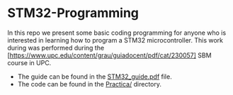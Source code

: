 # STM32-Programming

In this repo we present some basic coding programming for anyone who is interested in learning how to program a STM32 microcontroller. This work during was performed during the [https://www.upc.edu/content/grau/guiadocent/pdf/cat/230057] SBM course in UPC.

- The guide can be found in the [STM32_guide.pdf](https://github.com/burklight/STM32-Programming/blob/master/STM32_guide.pdf) file. 
- The code can be found in the [Practica/](https://github.com/burklight/STM32-Programming/tree/master/STM32/Practica) directory.
